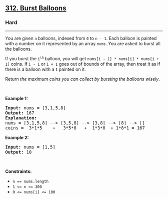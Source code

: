 <h2><a href="https://leetcode.com/problems/burst-balloons/">312. Burst Balloons</a></h2><h3>Hard</h3><hr><div><p>You are given <code>n</code> balloons, indexed from <code>0</code> to <code>n - 1</code>. Each balloon is painted with a number on it represented by an array <code>nums</code>. You are asked to burst all the balloons.</p>

<p>If you burst the <code>i<sup>th</sup></code> balloon, you will get <code>nums[i - 1] * nums[i] * nums[i + 1]</code> coins. If <code>i - 1</code> or <code>i + 1</code> goes out of bounds of the array, then treat it as if there is a balloon with a <code>1</code> painted on it.</p>

<p>Return <em>the maximum coins you can collect by bursting the balloons wisely</em>.</p>

<p>&nbsp;</p>
<p><strong class="example">Example 1:</strong></p>

<pre style="position: relative;"><strong>Input:</strong> nums = [3,1,5,8]
<strong>Output:</strong> 167
<strong>Explanation:</strong>
nums = [3,1,5,8] --&gt; [3,5,8] --&gt; [3,8] --&gt; [8] --&gt; []
coins =  3*1*5    +   3*5*8   +  1*3*8  + 1*8*1 = 167<div class="open_grepper_editor" title="Edit &amp; Save To Grepper"></div></pre>

<p><strong class="example">Example 2:</strong></p>

<pre style="position: relative;"><strong>Input:</strong> nums = [1,5]
<strong>Output:</strong> 10
<div class="open_grepper_editor" title="Edit &amp; Save To Grepper"></div></pre>

<p>&nbsp;</p>
<p><strong>Constraints:</strong></p>

<ul>
	<li><code>n == nums.length</code></li>
	<li><code>1 &lt;= n &lt;= 300</code></li>
	<li><code>0 &lt;= nums[i] &lt;= 100</code></li>
</ul>
</div>